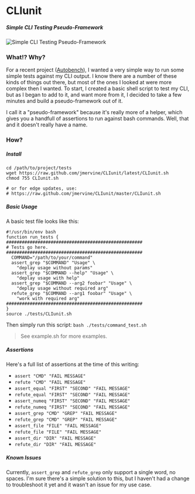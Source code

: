 # CLIunit

##### Simple CLI Testing Pseudo-Framework

![Simple CLI Testing Pseudo-Framework](http://img59.imageshack.us/img59/1921/p319.png)

### What!? Why?

For a recent project ([Autobench](http://mervine.net/gems/autobench)), I wanted a very simple way to run some simple tests against my CLI output.
I know there are a number of these kinds of things out there, but most of the ones I looked at were more complex then I wanted.
To start, I created a basic shell script to test my CLI, but as I began to add to it, and want more from it, I decided to take
a few minutes and build a pseudo-framework out of it.

I call it a "pseudo-framework" because it's really more of a helper, which gives you a handfull of assertions to run against
bash commands. Well, that and it doesn't really have a name.

### How?

##### Install

    cd /path/to/project/tests
    wget https://raw.github.com/jmervine/CLIunit/latest/CLIunit.sh
    chmod 755 CLIunit.sh

    # or for edge updates, use:
    # https://raw.github.com/jmervine/CLIunit/master/CLIunit.sh

##### Basic Usage

A basic test file looks like this:

    #!/usr/bin/env bash
    function run_tests {
    ####################################################
    # Tests go here.
    ####################################################
      COMMAND="/path/to/your/command"
      assert_grep "$COMMAND" "Usage" \
        "deplay usage without params"
      assert_grep "$COMMAND --help" "Usage" \
        "deplay usage with help"
      assert_grep "$COMMAND --arg2 foobar" "Usage" \
        "deplay usage without required arg"
      refute_grep "$COMMAND --arg1 foobar" "Usage" \
        "work with required arg"
    ####################################################
    }
    source ./tests/CLIunit.sh

Then simply run this script: `bash ./tests/command_test.sh`

> See example.sh for more examples.

##### Assertions

Here's a full list of assertions at the time of this writing:

* `assert "CMD" "FAIL MESSAGE"`
* `refute "CMD" "FAIL MESSAGE"`
* `assert_equal "FIRST" "SECOND" "FAIL MESSAGE"`
* `refute_equal "FIRST" "SECOND" "FAIL MESSAGE"`
* `assert_numeq "FIRST" "SECOND" "FAIL MESSAGE"`
* `refute_numeq "FIRST" "SECOND" "FAIL MESSAGE"`
* `assert_grep "CMD" "GREP" "FAIL MESSAGE"`
* `refute_grep "CMD" "GREP" "FAIL MESSAGE"`
* `assert_file "FILE" "FAIL MESSAGE"`
* `refute_file "FILE" "FAIL MESSAGE"`
* `assert_dir "DIR" "FAIL MESSAGE"`
* `refute_dir "DIR" "FAIL MESSAGE"`

##### Known Issues

Currently, `assert_grep` and `refute_grep` only support a single word, no spaces. I'm sure there's a simple solution to this, but I haven't had
a change to troubleshoot it yet and it wasn't an issue for my use case.
